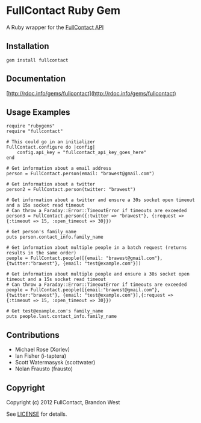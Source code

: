 FullContact Ruby Gem
====================
A Ruby wrapper for the [FullContact API](http://www.fullcontact.com/)

Installation
------------
    gem install fullcontact

Documentation
-------------
[http://rdoc.info/gems/fullcontact](http://rdoc.info/gems/fullcontact)

Usage Examples
--------------
    require "rubygems"
    require "fullcontact"

	# This could go in an initializer
	FullContact.configure do |config|
		config.api_key = "fullcontact_api_key_goes_here"
	end
	
    # Get information about a email address
    person = FullContact.person(email: "brawest@gmail.com")
    
    # Get information about a twitter
    person2 = FullContact.person(twitter: "brawest")

    # Get information about a twitter and ensure a 30s socket open timeout and a 15s socket read timeout
    # Can throw a Faraday::Error::TimeoutError if timeouts are exceeded
    person3 = FullContact.person({:twitter => "brawest"}, {:request => {:timeout => 15, :open_timeout => 30}})

	# Get person's family_name
	puts person.contact_info.family_name

    # Get information about multiple people in a batch request (returns results in the same order)
    people = FullContact.people([{email: "brawest@gmail.com"},{twitter:"brawest"}, {email: "test@example.com"}])

    # Get information about multiple people and ensure a 30s socket open timeout and a 15s socket read timeout
    # Can throw a Faraday::Error::TimeoutError if timeouts are exceeded
    people = FullContact.people([{email:"brawest@gmail.com"},{twitter:"brawest"}, {email: "test@example.com"}],{:request => {:timeout => 15, :open_timeout => 30}})

	# Get test@example.com's family_name
	puts people.last.contact_info.family_name

	
Contributions
-------------
- Michael Rose (Xorlev)
- Ian Fisher (i-taptera)
- Scott Watermasysk (scottwater)
- Nolan Frausto (frausto)

Copyright
---------
Copyright (c) 2012 FullContact, Brandon West

See [LICENSE](https://github.com/brandonmwest/rainmaker/blob/master/LICENSE.md) for details.
